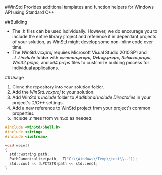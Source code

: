 #WinStd
Provides additional templates and function helpers for Windows API using Standard C++

##Building
- The _.h_ files can be used individually. However, we do encourage you to include the entire library project and reference it in dependant projects of your solution, as WinStd might develop some non-inline code over time.
- The _WinStd.vcxproj_ requires Microsoft Visual Studio 2010 SP1 and _..\\..\\include_ folder with _common.props_, _Debug.props_, _Release.props_, _Win32.props_, and _x64.props_ files to customize building process for individual applications.

##Usage
1. Clone the repository into your solution folder.
2. Add the _WinStd.vcxproj_ to your solution.
3. Add WinStd's _include_ folder to _Additional Include Directories_ in your project's C/C++ settings.
4. Add a new reference to WinStd project from your project's common properties.
5. Include _.h_ files from WinStd as needed:
```C
#include <WinStd/Shell.h>
#include <string>
#include <iostream>

void main()
{
  std::wstring path;
  PathCanonicalize(path, _T("C:\\Windows\\Temp\\test\\.."));
  std::cout << (LPCTSTR)path << std::endl;
}
```
